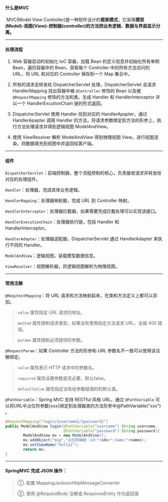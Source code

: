 

#### 什么是MVC

​    MVC(Model View Controller)是一种软件设计的**框架模式**，它采用**模型(Model)-视图(View)-控制器(controller)的方法把业务逻辑、数据与界面显示分离。**

------

#### 处理流程

1. Web 容器启动时初始化 IoC 容器，加载 Bean 的定义信息并初始化所有单例 Bean，遍历容器中的 Bean，获取每个 Controller 中的所有方法访问的 URL，将 URL 和对应的 Controller 保存到一个 Map 集合中。

2. 所有的请求会转发给 DispatcherServlet 处理，DispatcherServlet 会请求 HandlerMapping 找出容器中被 `@Controller` 修饰的 Bean 以及被 `@RequestMapping` 修饰的方法和类，生成 Handler 和 HandlerInterceptor 并以一个 HandlerExcutionChain 链的形式返回。

3. DispatcherServlet 使用 Handler 找到对应的 HandlerApapter，通过 HandlerApapter 调用 Handler 的方法，将请求参数绑定到方法的形参上，执行方法处理请求并得到逻辑视图 ModelAndView。

4. 使用 ViewResolver 解析 ModelAndView 得到物理视图 View，进行视图渲染，将数据填充到视图中并返回给客户端。

------

#### 组件

`DispatcherServlet`：前端控制器，整个流程控制的核心，负责接收请求并转发给对应的处理组件。

`Handler`：处理器，完成具体业务逻辑。

`HandlerMapping`：处理器映射器，完成 URL 到 Controller 映射。

`HandlerInterceptor`：处理器拦截器，如果需要完成拦截处理可以实现该接口。

`HandlerExecutionChain`：处理器执行链，包括 Handler 和 HandlerInterceptor。

`HandlerAdapter`：处理器适配器，DispatcherServlet 通过 HandlerAdapter 来执行不同的 Handler。

`ModelAndView`：逻辑视图，装载模型数据信息。

`ViewResolver`：视图解析器，将逻辑视图解析为物理视图。

------

#### 常用注解

`@RequtestMapping`：将 URL 请求和方法映射起来，在类和方法定义上都可以添加。

> `value` 属性指定 URL 请求的地址。
>
> `method` 属性限制请求类型，如果没有使用指定方法请求 URL，会报 405 错误。
>
> `params` 属性限制必须提供的参数。

`@RequestParam`：如果 Controller 方法的形参和 URL 参数名不一致可以使用该注解绑定。

> `value` 属性表示 HTTP 请求中的参数名。
>
> `required` 属性设置参数是否必要，默认false。
>
> `defaultValue` 属性指定没有给参数赋值时的默认值。

`@PathVariable`：Spring MVC 支持 RESTful 风格 URL，通过 `@PathVariable`  可以将URL中占位符参数{xxx}绑定到处理器类的方法形参中@PathVariable(“xxx“) 。

```java
@RequestMapping("login/{username}/{passowrd}")
public ModelAndView login(@PathVariable("username") String username,
                          @PathVariable("passowrd") String passowrd){
        ModelAndView mv = new ModelAndView();
        mv.addObject("msg","占位符映射：id:"+ids+";name:"+names);
        mv.setViewName("hello2");
        return mv;
}

```

------

####  **SpringMVC 完成 JSON 操作：** 

> ①. 配置 MappingJacksonHttpMessageConverter
>
> ②. 使用 @RequestBody 注解或 ResponseEntity 作为返回值

